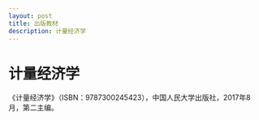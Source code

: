 ```yaml
---
layout: post
title: 出版教材
description: 计量经济学
---
```


计量经济学
============

《计量经济学》（ISBN：9787300245423），中国人民大学出版社，2017年8月，第二主编。

